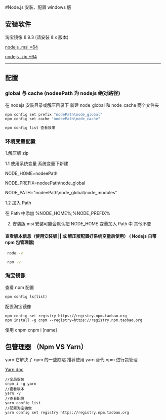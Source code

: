 #Node.js 安装、配置 windows 版

## 安装软件

淘宝镜像 8.9.3 (请安装 8.x 版本)

[nodejs .msi \*64](https://npm.taobao.org/mirrors/node/v8.9.3/node-v8.9.3-x64.msi)

[nodejs .zip \*64](https://npm.taobao.org/mirrors/node/v8.9.3/node-v8.9.3-win-x64.zip)

---

## 配置

### global 与 cache (nodeePath 为 nodejs 绝对路径)

在 nodejs 安装目录或解压目录下 新建 node_global 和 node_cache 两个文件夹

```cmd
npm config set prefix "nodePath\node_global"
npm config set cache "nodeePath\node_cache"

npm config list 查看效果
```

### 环境变量配置

1.解压版 zip

1.1 使用系统变量 系统变量下新建

NODE_HOME=nodeePath

NODE_PREFIX=nodeePath\node_global

NODE_PATH="nodeePath\node_global\node_modules"

1.2 加入 Path

在 Path 中添加 %NODE_HOME%;%NODE_PREFIX%

2. 安装版 msi
   安装可能会默认把 NODE_HOME 变量加入 Path 中 其他不变

#### 查看版本信息（使用安装版 || 或 解压版配置好系统变量后使用） ( Nodejs 自带 npm 包管理器)

```cmd
 node -v

 npm -v
```

### 淘宝镜像

查看 npm 配置

```
npm config ls(list)
```

配置淘宝镜像

```
npm config set registry https://registry.npm.taobao.org
npm install -g cnpm --registry=https://registry.npm.taobao.org
```

使用 cnpm
cnpm i [name]

## 包管理器 （Npm VS Yarn）

yarn 它解决了 npm 的一些缺陷 推荐使用 yarn 替代 npm 进行包管理

[Yarn doc](https://yarnpkg.com/zh-Hans/docs/cli/)

```
//全局安装
cnpm i -g yarn
//查看版本
yarn -v
//查看配置
yarn config list
//配置淘宝镜像
yarn config set registry https://registry.npm.taobao.org
```
